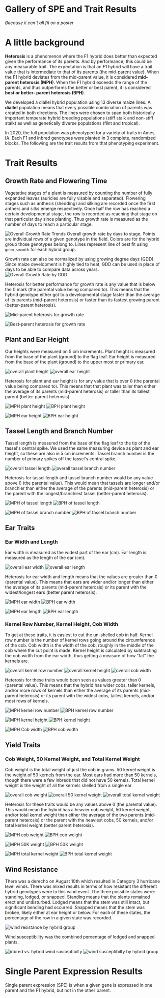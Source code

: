 # Gallery of SPE and Trait Results
_Because it can't all fit on a poster_

# A little background

**Heterosis** is a phenomenon where the F1 hybrid does better than expected given the performance of its parents. 
And by performance, this could be any measurable trait. 
The expectation is that an F1 hybrid will have a trait value that is intermediate to that of its parents (the mid-parent value). 
When the F1 hybrid deviates from the mid-parent value, it is considered **mid-parent heterosis (MPH)**. 
When the F1 hybrid exceeds the range of the parents, and thus outperforms the better or best parent, it is considered **best or better- parent heterosis (BPH)**.

We developed a diallel hybrid population using 13 diverse maize lines. 
A **diallel** population means that every possible combination of parents was created in both directions. 
The lines were chosen to span both historically important temperate hybrid breeding populations (stiff stalk and non-stiff stalk) as well as genetically diverse populations (flint and tropical). 

In 2020, the full population was phenotyped for a variety of traits in Ames, IA. 
Each F1 and inbred genotypes were planted in 3 complete, randomized blocks. 
The following are the trait results from that phenotyping experiment. 

# Trait Results
## Growth Rate and Flowering Time

Vegetative stages of a plant is measured by counting the number of fully expanded leaves (auricles are fully visable and separated).
Flowering stages such as anthesis (shedding) and silking are recorded once the first anthers and silks emerge respectively.
Once half the row has reached a certain developmental stage, the row is recorded as reaching that stage on that particular day since planting.
Thus growth rate is measured as the number of days to reach a particular stage. 

![Overall Growth Rate Trends](OverallGrowthTrends_2020.png)
Overall growth rate by days to stage. 
Points are individual rows of a given genotype in the field. 
Colors are for the hybrid group those genotypes belong to. 
Lines represent line of best fit using `geom_smooth` for each hybrid group. 

Growth rate can also be normalized by using growing degree days (GDD). 
Since maize development is highly tied to heat, GDD can be used in place of days to be able to compare data across years. 
![Overall Growth Rate by GDD](GrowthRate.GDD.heatmap.png)

Heterosis for better performance for growth rate is any value that is below the 0 mark (the parental value being compared to). 
This means that the hybrid genotype either got to a developmental stage faster than the average of its parents (mid-parent heterosis) or faster than its fastest growing parent (better-parent heterosis). 

![Mid-parent heterosis for growth rate](midparentheterosis_GrowthRate_2020.png)

![Best-parent heterosis for growth rate](Bestparentheterosis_growthrate_2020.png)

## Plant and Ear Height
Our heights were measured on 5 cm increments. Plant height is measured from the base of the plant (ground) to the flag leaf. Ear height is measured from the base of the plant (ground) to the upper most or primary ear. 

![overall plant height](plantHeight.box-violinplot.lettered.png)
![overall ear height](earHeight.box-violinplot.lettered.png)

Heterosis for plant and ear height is for any value that is over 0 (the parental value being compared to). 
This means that that plant was taller than either the average of its parents (mid-parent heterosis) or taller than its tallest parent (better-parent heterosis).

![MPH plant height](mph.plantHeight.box-violinplot.lettered.png)
![BPH plant height](bph.plantHeight.box-violinplot.lettered.png)

![MPH ear height](mph.earHeight.box-violinplot.lettered.png)
![BPH ear height](bph.earHeight.box-violinplot.lettered.png)
 

## Tassel Length and Branch Number

Tassel length is measured from the base of the flag leaf to the tip of the tassel's central spike. 
We used the same measuring device as plant and ear height, so these are also in 5 cm increments. 
Tassel branch number is the number of primary spikes off the tassel's central spike. 

![overall tassel length](tassellength.violin.labeled.png)
![overall tassel branch number](tasselbranchnumber.violin.labeled.png)

Heterosis for tassel length and tassel branch number would be any value above 0 (the parental value). This would mean that tassels are longer and/or branchier than either the average of the parents (mid-parent heterosis) or the parent with the longest/branchiest tassel (better-parent heterosis).

![MPH of tassel length](tassellength.mph.violin.labeled.png)
![BPH of tassel length](tassellength.bph.violin.labeled.png)

![MPH of tassel branch number](tasselbranchnumber.mph.violin.labeled.png)
![BPH of tassel branch number](tasselbranchnumber.bph.violin.labeled.png)

## Ear Traits
### Ear Width and Length

Ear width is measured as the widest part of the ear (cm). 
Ear length is measured as the length of the ear (cm). 

![overall ear width](earwidth.box-violinplot.lettered.png)
![overall ear length](earlength.box-violinplot.lettered.png)

Heterosis for ear width and length means that the values are greater than 0 (parental value). This means that ears are wider and/or longer than either the average of its parents (mid-parent heterosis) or its parent with the widest/longest ears (better parent heterosis). 

![MPH ear width]()
![BPH ear width]()

![MPH ear length]()
![BPH ear length]()

### Kernel Row Number, Kernel Height, Cob Width

To get at these traits, it is easiest to cut the un-shelled cob in half. 
Kernel row number is the number of kernel rows going around the circumference of the cob. 
Cob width is the width of the cob, roughly in the middle of the cob where the cut point is made. 
Kernel height is calculated by subtracting the cob width from the ear width, thus getting a measure of how "fat" the kernels are. 

![overall kernel row number](kernelrownumber.box-violinplot.lettered.png)
![overall kernel height](kernelheight.box-violinplot.lettered.png)
![overall cob width](cobwidth.box-violinplot.lettered.png)

Heterosis for these traits would been seen as values greater than 0 (parental value). This means that the hybrid has wider cobs, taller kernels, and/or more rows of kernels than either the average of its parents (mid-parent heterosis) or its parent with the widest cobs, tallest kernels, and/or most rows of kernels. 

![MPH kernel row number]()
![BPH kernel row number]()

![MPH kernel height]()
![BPH kernel height]()

![MPH Cob width]()
![BPH cob width]()

## Yield Traits
### Cob Weight, 50 Kernel Weight, and Total Kernel Weight

Cob weight is the total weight of just the cob in grams. 
50 kernel weight is the weight of 50 kernels from the ear. 
Most ears had more than 50 kernels, though there were a few inbreds that did not have 50 kernels. 
Total kernel weight is the weight of all the kernels shelled from a single ear. 

![overall cob weight](cobweight.box-violinplot.lettered.png)
![overall 50 kernel weight](fiftykernelweight.box-violinplot.lettered.png)
![overall total kernel weight](totalkernelweight.box-jitterplot.lettered.png)

Heterosis for these traits would be any values above 0 (the parental value). This would mean the hybrid has a heavier cob weight, 50 kernel weight, and/or total kernel weight than either the average of the two parents (mid-parent heterosis) or the parent with the heaviest cobs, 50 kernels, and/or total kernel weight (better parent heterosis). 

![MPH cob weight]()
![BPH cob weight]()

![MPH 50K weight]()
![BPH 50K weight]()

![MPH total kernel weight]()
![BPH total kernel weight]()

## Wind Resistance

There was a derecho on August 10th which resulted in Category 3 hurricane level winds. 
There was mixed results in terms of how resistant the different hybrid genotypes were to this wind event. 
The three possible states were: standing, lodged, or snapped. 
Standing means that the plants remained erect and undisturbed. 
Lodged means that the stem was still intact, but significant bending had occurred. 
Snapped means that the stem was broken, likely either at ear height or below. 
For each of these states, the percentage of the row in a given state was recorded. 

![wind resistance by hybrid group](windresistance_density.HybridGroup.png)

Wind susceptibility was the combined percentage of lodged and snapped plants. 

![inbred vs. hybrid wind susceptibilty](windresistance_density_windsuscept.inbredvhybrid.png)
![wind susceptibilty by hybrid group](windresistance_density_windsuscept.HybridGroup.png)

# Single Parent Expression Results
Single parent expression (SPE) is when a given gene is expressed in one parent and the F1 hybrid, but not in the other parent. 

